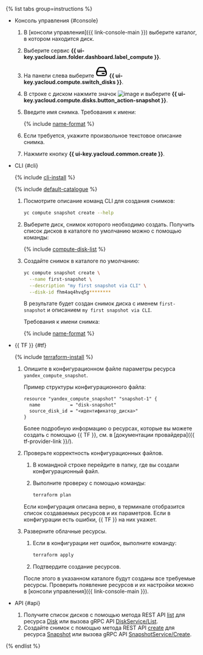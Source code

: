 {% list tabs group=instructions %}

- Консоль управления {#console}

  1. В [консоли управления]({{ link-console-main }}) выберите каталог, в котором находится диск.
  1. Выберите сервис **{{ ui-key.yacloud.iam.folder.dashboard.label_compute }}**.
  1. На панели слева выберите ![image](../../_assets/console-icons/hard-drive.svg) **{{ ui-key.yacloud.compute.switch_disks }}**.
  1. В строке с диском нажмите значок ![image](../../_assets/console-icons/ellipsis.svg) и выберите **{{ ui-key.yacloud.compute.disks.button_action-snapshot }}**.
  1. Введите имя снимка. Требования к имени:

      {% include [name-format](../name-format.md) %}

  1. Если требуется, укажите произвольное текстовое описание снимка.
  1. Нажмите кнопку **{{ ui-key.yacloud.common.create }}**.

- CLI {#cli}

  {% include [cli-install](../cli-install.md) %}

  {% include [default-catalogue](../default-catalogue.md) %}

  1. Посмотрите описание команд CLI для создания снимков:

      ```bash
      yc compute snapshot create --help
      ```

  1. Выберите диск, снимок которого необходимо создать. Получить список дисков в каталоге по умолчанию можно с помощью команды:

      {% include [compute-disk-list](../compute/disk-list.md) %}

  1. Создайте снимок в каталоге по умолчанию:

      ```bash
      yc compute snapshot create \
        --name first-snapshot \
        --description "my first snapshot via CLI" \
        --disk-id fhm4aq4hvq5g********
      ```

      В результате будет создан снимок диска с именем `first-snapshot` и описанием `my first snapshot via CLI`.

      Требования к имени снимка:

      {% include [name-format](../name-format.md) %}

- {{ TF }} {#tf}

  {% include [terraform-install](../terraform-install.md) %}

  1. Опишите в конфигурационном файле параметры ресурса `yandex_compute_snapshot`.

     Пример структуры конфигурационного файла:
     
     ```hcl
     resource "yandex_compute_snapshot" "snapshot-1" {
       name           = "disk-snapshot"
       source_disk_id = "<идентификатор_диска>"
     }
     ```

     Более подробную информацию о ресурсах, которые вы можете создать с помощью {{ TF }}, см. в [документации провайдера]({{ tf-provider-link }}/).

  1. Проверьте корректность конфигурационных файлов.

     1. В командной строке перейдите в папку, где вы создали конфигурационный файл.
     1. Выполните проверку с помощью команды:

        ```bash
        terraform plan
        ```

     Если конфигурация описана верно, в терминале отобразится список создаваемых ресурсов и их параметров. Если в конфигурации есть ошибки, {{ TF }} на них укажет. 

  1. Разверните облачные ресурсы.

     1. Если в конфигурации нет ошибок, выполните команду:

        ```bash
        terraform apply
        ```

     1. Подтвердите создание ресурсов.

     После этого в указанном каталоге будут созданы все требуемые ресурсы. Проверить появление ресурсов и их настройки можно в [консоли управления]({{ link-console-main }}).

- API {#api}

  1. Получите список дисков с помощью метода REST API [list](../../compute/api-ref/Disk/list.md) для ресурса [Disk](../../compute/api-ref/Disk/index.md) или вызова gRPC API [DiskService/List](../../compute/api-ref/grpc/disk_service.md#List).
  1. Создайте снимок с помощью метода REST API [create](../../compute/api-ref/Snapshot/create.md) для ресурса [Snapshot](../../compute/api-ref/Snapshot/index.md) или вызова gRPC API [SnapshotService/Create](../../compute/api-ref/grpc/snapshot_service.md#Create).

{% endlist %}